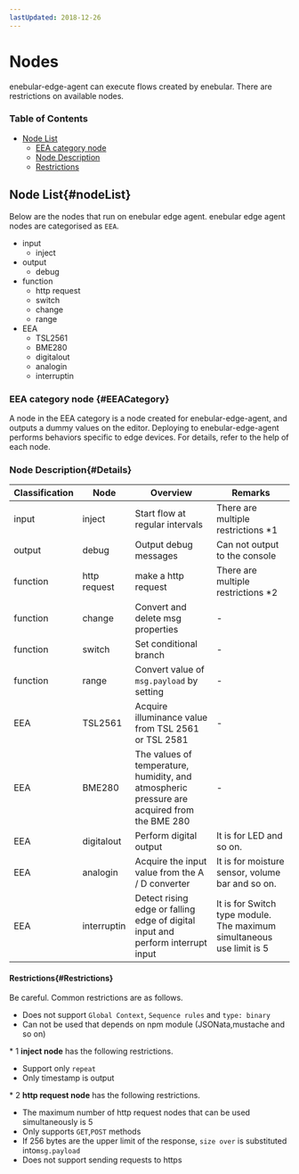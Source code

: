 ```yaml
---
lastUpdated: 2018-12-26
---
```


# Nodes

enebular-edge-agent can execute flows created by enebular.
There are restrictions on available nodes.

### Table of Contents

-   [Node List](#nodeList)
    - [EEA category node](#EEACategory)
    - [Node Description](#Details)
    - [Restrictions](#Restrictions)

## Node List{#nodeList}

Below are the nodes that run on enebular edge agent.
enebular edge agent nodes are categorised as `EEA`.

-   input
    -   inject
-   output
    -   debug
-   function
    -   http request
    -   switch
    -   change
    -   range
-   EEA
    -   TSL2561
    -   BME280
    -   digitalout
    -   analogin
    -   interruptin

### EEA category node {#EEACategory}

A node in the EEA category is a node created for enebular-edge-agent, and outputs a dummy values on the editor.
Deploying to enebular-edge-agent performs behaviors specific to edge devices.
For details, refer to the help of each node.

### Node Description{#Details}

| Classification | Node | Overview | Remarks |
| --- | --- | --- | --- |
| input | inject  | Start flow at regular intervals | There are multiple restrictions *1 |
| output | debug | Output debug messages | Can not output to the console |
| function | http request | make a http request | There are multiple restrictions *2 |
| function | change | Convert and delete msg properties | - |
| function | switch | Set conditional branch | - |
| function | range | Convert value of `msg.payload` by setting | - |
| EEA | TSL2561 | Acquire illuminance value from TSL 2561 or TSL 2581 | - |
| EEA | BME280 | The values ​​of temperature, humidity, and atmospheric pressure are acquired from the BME 280 | - |
| EEA | digitalout | Perform digital output | It is for LED and so on. |
| EEA | analogin | Acquire the input value from the A / D converter | It is for moisture sensor, volume bar and so on. |
| EEA | interruptin | Detect rising edge or falling edge of digital input and perform interrupt input | It is for Switch type module. The maximum simultaneous use limit is 5 |


#### Restrictions{#Restrictions}

Be careful. Common restrictions are as follows. 

- Does not support `Global Context`, `Sequence rules` and `type: binary`
- Can not be used that depends on npm module (JSONata,mustache and so on)


\* 1 **inject node** has the following restrictions.

-   Support only `repeat`
-   Only timestamp is output

\* 2 **http request node** has the following restrictions.

-   The maximum number of http request nodes that can be used simultaneously is 5
-   Only supports `GET`,`POST` methods
-   If 256 bytes are the upper limit of the response, `size over` is substituted into`msg.payload`
-   Does not support sending requests to https